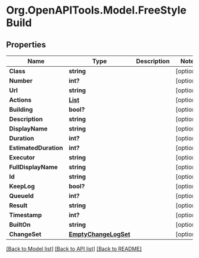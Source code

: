 # Org.OpenAPITools.Model.FreeStyleBuild
## Properties

Name | Type | Description | Notes
------------ | ------------- | ------------- | -------------
**Class** | **string** |  | [optional] 
**Number** | **int?** |  | [optional] 
**Url** | **string** |  | [optional] 
**Actions** | [**List<CauseAction>**](CauseAction.md) |  | [optional] 
**Building** | **bool?** |  | [optional] 
**Description** | **string** |  | [optional] 
**DisplayName** | **string** |  | [optional] 
**Duration** | **int?** |  | [optional] 
**EstimatedDuration** | **int?** |  | [optional] 
**Executor** | **string** |  | [optional] 
**FullDisplayName** | **string** |  | [optional] 
**Id** | **string** |  | [optional] 
**KeepLog** | **bool?** |  | [optional] 
**QueueId** | **int?** |  | [optional] 
**Result** | **string** |  | [optional] 
**Timestamp** | **int?** |  | [optional] 
**BuiltOn** | **string** |  | [optional] 
**ChangeSet** | [**EmptyChangeLogSet**](EmptyChangeLogSet.md) |  | [optional] 

[[Back to Model list]](../README.md#documentation-for-models) [[Back to API list]](../README.md#documentation-for-api-endpoints) [[Back to README]](../README.md)


